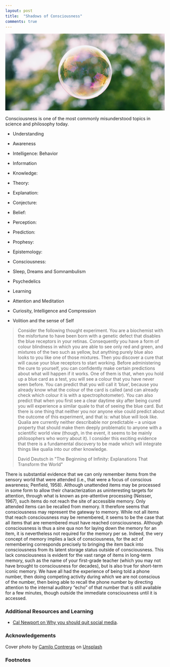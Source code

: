 ```yaml
---
layout: post
title:  "Shadows of Consciousness"
comments: true
---
```

<img class="cover" src="/img/consciousness/cover.jpg">

<span class="first-letter">C</span>onsciousness is one of the most commonly misunderstood topics in science and philosophy today.

- Understanding
- Awareness
- Intelligence: Behavior
- Information

- Knowledge:
- Theory: 
- Explanation:
- Conjecture: 
- Belief: 
- Perception: 
- Prediction: 
- Prophesy: 
- Epistemology:
- Consciousness: 

- Sleep, Dreams and Somnambulism
- Psychedelics
- Learning
- Attention and Meditation
- Curiosity, Intelligence and Compression
- Volition and the sense of Self



> Consider the following thought experiment. You are a biochemist with the misfortune to have been born with a genetic defect that disables the blue receptors in your retinas. Consequently you have a form of colour blindness in which you are able to see only red and green, and mixtures of the two such as yellow, but anything purely blue also looks to you like one of those mixtures. Then you discover a cure that will cause your blue receptors to start working. Before administering the cure to yourself, you can confidently make certain predictions about what will happen if it works. One of them is that, when you hold up a blue card as a test, you will see a colour that you have never seen before. You can predict that you will call it ‘blue’, because you already know what the colour of the card is called (and can already check which colour it is with a spectrophotometer). You can also predict that when you first see a clear daytime sky after being cured you will experience a similar quale to that of seeing the blue card. But there is one thing that neither you nor anyone else could predict about the outcome of this experiment, and that is: what blue will look like. Qualia are currently neither describable nor predictable – a unique property that should make them deeply problematic to anyone with a scientific world view (though, in the event, it seems to be mainly philosophers who worry about it). I consider this exciting evidence that there is a fundamental discovery to be made which will integrate things like qualia into our other knowledge.
> 
> David Deutsch in "The Beginning of Infinity: Explanations That Transform the World"


There is substantial evidence that we can only remember items from the sensory world that were attended (i.e., that were a focus of conscious awareness; Penfield, 1958). Although unattended items may be processed in some form to allow their characterization as uninteresting targets for attention, through what is known as pre-attentive processing (Neisser, 1967), such items do not reach the site of accessible memory. Only attended items can be recalled from memory. It therefore seems that consciousness may represent the gateway to memory. While not all items that reach consciousness may be remembered, it seems to be the case that all items that are remembered must have reached consciousness.
Although consciousness is thus a sine qua non for laying down the memory for an item, it is nevertheless not required for the memory per se. Indeed, the very concept of memory implies a lack of consciousness, for the act of remembering corresponds precisely to bringing the item back into consciousness from its latent storage status outside of consciousness. This lack consciousness is evident for the vast range of items in long-term memory, such as the name of your first-grade teacher (which you may not have brought to consciousness for decades), but is also true for short-term iconic memory. We have all had the experience of being told a phone number, then doing competing activity during which we are not conscious of the number, then being able to recall the phone number by directing attention to the internal auditory “echo” of that number that is still available for a few minutes, though outside the immediate consciousness until it is accessed.
### Additional Resources and Learning
- [Cal Newport on Why you should quit social media](https://www.ted.com/talks/cal_newport_why_you_should_quit_social_media?language=en).


### Acknowledgements


<span>Cover photo by <a href="https://unsplash.com/@milo_contreras?utm_source=unsplash&amp;utm_medium=referral&amp;utm_content=creditCopyText">Camilo Contreras</a> on <a href="https://unsplash.com/?utm_source=unsplash&amp;utm_medium=referral&amp;utm_content=creditCopyText">Unsplash</a></span>

### Footnotes

[^1]: He's also the author of the book "Why Greatness Cannot Be Planned: The Myth of the Objective", where he explains a very interesting theory of innovation. In a nutshell, having goals kills creativity. 
[^2]: Reflect, for example, on how learning to drive a car, or any other physical task, was in the beginning. At first, your consciousness (and often your vision) is very focused on the detailed physical mechanics (of, say, turning the wheel, pressing the pedals, etc.) needed to perform tasks. After you gain some experience, your mind moves to high-level objectives and ignores the low-level (and now unconscious) mechcanics. For example, you may not think about how you are turning the wheel in the middle of a take-over manouver in a speedway.
